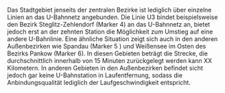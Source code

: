 Das Stadtgebiet jenseits der zentralen Bezirke ist lediglich über einzelne Linien an das U-Bahnnetz angebunden. Die Linie U3 bindet
 beispielsweise den Bezirk Steglitz-Zehlendorf (Marker 4) an das U-Bahnnetz an, bietet jedoch erst an der zehnten Station die Möglichkeit
  zum Umstieg auf eine andere U-Bahnlinie. Eine ähnliche Situation zeigt sich auch in den anderen Außenbezirken wie Spandau (Marker 5
  ) und Weißensee im Osten des Bezirks Pankow (Marker 6). In diesen Gebieten beträgt die Strecke, die durchschnittlich innerhalb von 15
   Minuten zurückgelegt werden kann <span class="todo">XX</span> Kilometern. In anderen Gebieten in den Außenbezirken befindet sicht jedoch
    gar keine U-Bahnstation in Laufentfernung, sodass die Anbindungsqualität lediglich der Laufgeschwindigkeit entspricht.

